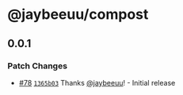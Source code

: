# @jaybeeuu/compost

## 0.0.1

### Patch Changes

- [#78](https://github.com/jaybeeuu/jaybeeuu-dev/pull/78) [`1365b03`](https://github.com/jaybeeuu/jaybeeuu-dev/commit/1365b03a0675b6feced696f4d908867758a41e69) Thanks [@jaybeeuu](https://github.com/jaybeeuu)! - Initial release
